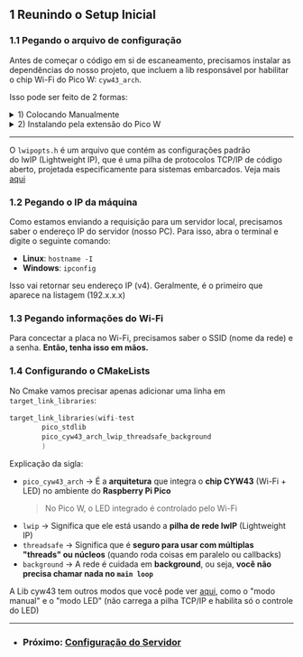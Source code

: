 ## 1 Reunindo o Setup Inicial

### 1.1 Pegando o arquivo de configuração
Antes de começar o código em si de escaneamento, precisamos instalar as dependências do nosso projeto, que incluem a lib responsável por habilitar o chip Wi-Fi do Pico W: `cyw43_arch`.

Isso pode ser feito de 2 formas: 

<details>
  <summary>1) Colocando Manualmente</summary>
  
  > Para adicionar a dependência manualmente, basta adicionar a seguinte linha no campo `target_link_libraries` do arquivo `CMakeLists.txt`:

```cmake
target_link_libraries(wifi-test
        pico_stdlib
        pico_cyw43_arch_lwip_threadsafe_background
        )

```
E também importar o arquivo `lwipopts.h` no diretório raiz. Pegue ele [aqui](https://github.com/goertzenator/lwip/blob/master/contrib-1.4.0/ports/old/v2pro/lwipopts.h)
</details>

<details>
  <summary>2) Instalando pela extensão do Pico W</summary>

> Caso você esteja criando o projeto utilizando a extensão do [Rasbperry Pi Pico](https://marketplace.visualstudio.com/items/?itemName=raspberry-pi.raspberry-pi-pico), podemos fazer isso com alguns cliques:


Após selecionar para criar um novo projeto utilizando a extensão, você verá a opção de adicionar a importação do `lwIP`:

<p align="center">
    <img src="./config.png" alt="Imagem de adição da dependência" width="600"/>
</p>


Esse comando já irá adicionar o pacote `lwIP` ao seu projeto, juntamente com a biblioteca `cyw43_arch`. Além disso, já colocará o arquivo `lwipopts.h` no diretório raiz.
  
</details>

---

O `lwipopts.h` é um arquivo que contém as configurações padrão do lwIP (Lightweight IP), que é uma pilha de protocolos TCP/IP de código aberto, projetada especificamente para sistemas embarcados. Veja mais [aqui](https://www.nongnu.org/lwip/2_1_x/group__tcp__raw.html)




### 1.2 Pegando o IP da máquina
Como estamos enviando a requisição para um servidor local, precisamos saber o endereço IP do servidor (nosso PC). Para isso, abra o terminal e digite o seguinte comando:

- **Linux**: `hostname -I` 
- **Windows**: `ipconfig`

Isso vai retornar seu endereço IP (v4). Geralmente, é o primeiro que aparece na listagem (192.x.x.x)
### 1.3 Pegando informações do Wi-Fi
Para concectar a placa no Wi-Fi, precisamos saber o SSID (nome da rede) e a senha. **Então, tenha isso em mãos.**

### 1.4 Configurando o CMakeLists
No Cmake vamos precisar apenas adicionar uma linha em `target_link_libraries`:

```c
target_link_libraries(wifi-test
        pico_stdlib
        pico_cyw43_arch_lwip_threadsafe_background
        )

```
Explicação da sigla:
- `pico_cyw43_arch` → É a **arquitetura** que integra o **chip CYW43** (Wi-Fi + LED) no ambiente do **Raspberry Pi Pico**
    > No Pico W, o LED integrado é controlado pelo Wi-Fi
- `lwip` → Significa que ele está usando a **pilha de rede lwIP** (Lightweight IP)
- `threadsafe` → Significa que é **seguro para usar com múltiplas "threads" ou núcleos** (quando roda coisas em paralelo ou callbacks)
- `background` → A rede é cuidada em **background**, ou seja, **você não precisa chamar nada no `main loop`**

A Lib cyw43 tem outros modos que você pode ver [aqui](https://www.raspberrypi.com/documentation/pico-sdk/networking.html#group_pico_cyw43_arch), como o "modo manual" e o "modo LED" (não carrega a pilha TCP/IP e habilita só o controle do LED)

---
- ### Próximo: [Configuração do Servidor](../2-configuracao-servidor/configurando-servidor.md)
